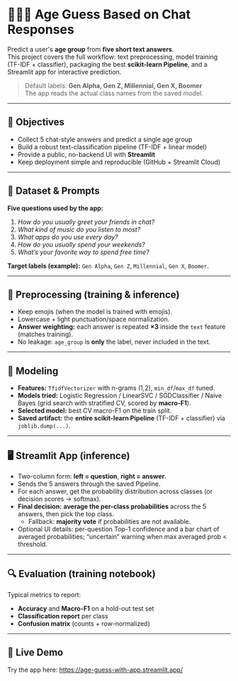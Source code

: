 # 🧒👩‍💼 Age Guess Based on Chat Responses

Predict a user's **age group** from **five short text answers**.  
This project covers the full workflow: text preprocessing, model training (TF-IDF + classifier), packaging the best **scikit-learn Pipeline**, and a Streamlit app for interactive prediction.

> Default labels: **Gen Alpha, Gen Z, Millennial, Gen X, Boomer**  
> The app reads the actual class names from the saved model.

---

## 🎯 Objectives

- Collect 5 chat-style answers and predict a single age group  
- Build a robust text-classification pipeline (TF-IDF + linear model)  
- Provide a public, no-backend UI with **Streamlit**  
- Keep deployment simple and reproducible (GitHub + Streamlit Cloud)

---

## 🧾 Dataset & Prompts

**Five questions used by the app:**

1) *How do you usually greet your friends in chat?*  
2) *What kind of music do you listen to most?*  
3) *What apps do you use every day?*  
4) *How do you usually spend your weekends?*  
5) *What’s your favorite way to spend free time?*

**Target labels (example):** `Gen Alpha`, `Gen Z`, `Millennial`, `Gen X`, `Boomer`.

---

## 🧹 Preprocessing (training & inference)

- Keep emojis (when the model is trained with emojis).  
- Lowercase + light punctuation/space normalization.  
- **Answer weighting:** each answer is repeated **×3** inside the `text` feature (matches training).  
- No leakage: `age_group` is **only** the label, never included in the text.

---

## 🧠 Modeling

- **Features:** `TfidfVectorizer` with n-grams (1,2), `min_df`/`max_df` tuned.  
- **Models tried:** Logistic Regression / LinearSVC / SGDClassifier / Naive Bayes (grid search with stratified CV, scored by **macro-F1**).  
- **Selected model:** best CV macro-F1 on the train split.  
- **Saved artifact:** the **entire scikit-learn Pipeline** (TF-IDF + classifier) via `joblib.dump(...)`.

---

## 🖥 Streamlit App (inference)

- Two-column form: **left = question**, **right = answer**.  
- Sends the 5 answers through the saved Pipeline.  
- For each answer, get the probability distribution across classes (or decision scores → softmax).  
- **Final decision:** **average the per-class probabilities** across the 5 answers, then pick the top class.  
  - Fallback: **majority vote** if probabilities are not available.  
- Optional UI details: per-question Top-1 confidence and a bar chart of averaged probabilities; “uncertain” warning when max averaged prob < threshold.

---

## 🔍 Evaluation (training notebook)

Typical metrics to report:

* **Accuracy** and **Macro-F1** on a hold-out test set
* **Classification report** per class
* **Confusion matrix** (counts + row-normalized)

---

## 🚀 Live Demo

Try the app here: https://age-guess-with-app.streamlit.app/
